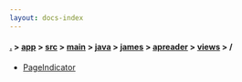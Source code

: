 ```yaml
---
layout: docs-index
---
```

#### [.](./../../../../../../../index) > [app](./../../../../../../index) > [src](./../../../../../index) > [main](./../../../../index) > [java](./../../../index) > [james](./../../index) > [apreader](./../index) > [views](./index) > **/**

- [PageIndicator](PageIndicator)

